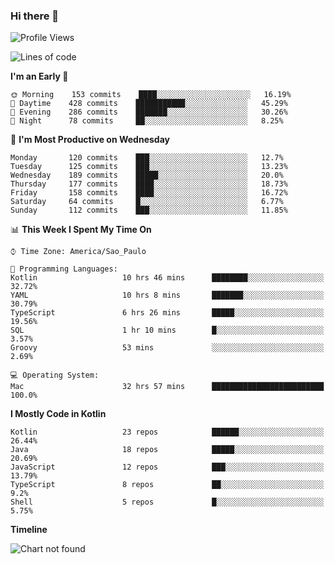 ### Hi there 👋

<!--
**fernandonogueira/fernandonogueira** is a ✨ _special_ ✨ repository because its `README.md` (this file) appears on your GitHub profile.

Here are some ideas to get you started:

- 🔭 I’m currently working on ...
- 🌱 I’m currently learning ...
- 👯 I’m looking to collaborate on ...
- 🤔 I’m looking for help with ...
- 💬 Ask me about ...
- 📫 How to reach me: ...
- 😄 Pronouns: ...
- ⚡ Fun fact: ...
-->

<!--START_SECTION:waka-->
![Profile Views](http://img.shields.io/badge/Profile%20Views-0-blue)

![Lines of code](https://img.shields.io/badge/From%20Hello%20World%20I%27ve%20Written-4.7%20million%20lines%20of%20code-blue)

**I'm an Early 🐤** 

```text
🌞 Morning    153 commits    ████░░░░░░░░░░░░░░░░░░░░░   16.19% 
🌆 Daytime    428 commits    ███████████░░░░░░░░░░░░░░   45.29% 
🌃 Evening    286 commits    ███████░░░░░░░░░░░░░░░░░░   30.26% 
🌙 Night      78 commits     ██░░░░░░░░░░░░░░░░░░░░░░░   8.25%

```
📅 **I'm Most Productive on Wednesday** 

```text
Monday       120 commits    ███░░░░░░░░░░░░░░░░░░░░░░   12.7% 
Tuesday      125 commits    ███░░░░░░░░░░░░░░░░░░░░░░   13.23% 
Wednesday    189 commits    █████░░░░░░░░░░░░░░░░░░░░   20.0% 
Thursday     177 commits    ████░░░░░░░░░░░░░░░░░░░░░   18.73% 
Friday       158 commits    ████░░░░░░░░░░░░░░░░░░░░░   16.72% 
Saturday     64 commits     █░░░░░░░░░░░░░░░░░░░░░░░░   6.77% 
Sunday       112 commits    ███░░░░░░░░░░░░░░░░░░░░░░   11.85%

```


📊 **This Week I Spent My Time On** 

```text
⌚︎ Time Zone: America/Sao_Paulo

💬 Programming Languages: 
Kotlin                   10 hrs 46 mins      ████████░░░░░░░░░░░░░░░░░   32.72% 
YAML                     10 hrs 8 mins       ███████░░░░░░░░░░░░░░░░░░   30.79% 
TypeScript               6 hrs 26 mins       █████░░░░░░░░░░░░░░░░░░░░   19.56% 
SQL                      1 hr 10 mins        █░░░░░░░░░░░░░░░░░░░░░░░░   3.57% 
Groovy                   53 mins             ░░░░░░░░░░░░░░░░░░░░░░░░░   2.69%

💻 Operating System: 
Mac                      32 hrs 57 mins      █████████████████████████   100.0%

```

**I Mostly Code in Kotlin** 

```text
Kotlin                   23 repos            ██████░░░░░░░░░░░░░░░░░░░   26.44% 
Java                     18 repos            █████░░░░░░░░░░░░░░░░░░░░   20.69% 
JavaScript               12 repos            ███░░░░░░░░░░░░░░░░░░░░░░   13.79% 
TypeScript               8 repos             ██░░░░░░░░░░░░░░░░░░░░░░░   9.2% 
Shell                    5 repos             █░░░░░░░░░░░░░░░░░░░░░░░░   5.75%

```


**Timeline**

![Chart not found](https://github.com/fernandonogueira/fernandonogueira/blob/master/charts/bar_graph.png) 


<!--END_SECTION:waka-->
